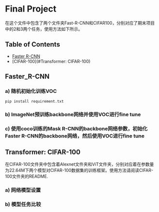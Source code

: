 # Final Project
在这个文件中包含了两个文件夹Fast-R-CNN和CIFAR100，分别对应了期末项目中的2和3两个任务，使用方法如下所示。
## Table of Contents
- [Faster R-CNN](#Faster_R-CNN)
- [CIFAR-100](#Transformer: CIFAR-100)

## Faster_R-CNN
### a) 随机初始化训练VOC
```
pip install requirement.txt
```
### b) ImageNet预训练backbone网络并使用VOC进行fine tune
### c) 使用coco训练的Mask R-CNN的backbone网络参数，初始化Faster R-CNN的backbone网络，然后使用VOC进行fine tune

## Transformer: CIFAR-100
在CIFAR-100文件夹中包含着Alexnet文件夹和ViT文件夹，分别对应着在参数量为22.64M下两个模型对CIFAR-100数据集的训练框架。使用方法请阅读CIFAR-100文件夹的README.
### a) 网络模型设置

### b) 模型任务比较




